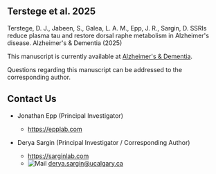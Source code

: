 ## Terstege et al. 2025

Terstege, D. J., Jabeen, S., Galea, L. A. M., Epp, J. R., Sargin, D. SSRIs reduce plasma tau and restore dorsal raphe metabolism in Alzheimer's disease. Alzheimer's & Dementia (2025)

This manuscript is currently available at [Alzheimer's & Dementia](https://alz-journals.onlinelibrary.wiley.com/doi/10.1002/alz.14579).


Questions regarding this manuscript can be addressed to the corresponding author.

## Contact Us

- Jonathan Epp (Principal Investigator) 
  - https://epplab.com

- Derya Sargin (Principal Investigator / Corresponding Author) 
  - https://sarginlab.com
  - ![Mail](https://user-images.githubusercontent.com/44174532/113164412-50e77980-91fe-11eb-9282-dd83852578ce.png)
<derya.sargin@ucalgary.ca>
